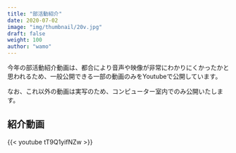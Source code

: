 ```yaml
---
title: "部活動紹介"
date: 2020-07-02
image: "img/thumbnail/20v.jpg"
draft: false
weight: 100
author: "wamo"
---
```

今年の部活動紹介動画は、都合により音声や映像が非常にわかりにくかったかと思われるため、一般公開できる一部の動画のみをYoutubeで公開しています。

なお、これ以外の動画は実写のため、コンピューター室内でのみ公開いたします。

## 紹介動画
{{< youtube tT9Q1yifNZw >}}